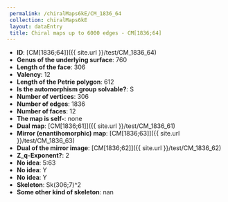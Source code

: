 ```yaml
--- 
 permalink: /chiralMaps6kE/CM_1836_64 
 collection: chiralMaps6kE
 layout: dataEntry
 title: Chiral maps up to 6000 edges - CM[1836;64]
---
```


- **ID**: [CM[1836;64]]({{ site.url }}/test/CM_1836_64)
- **Genus of the underlying surface**: 760
- **Length of the face**: 306
- **Valency**: 12
- **Length of the Petrie polygon**: 612
- **Is the automorphism group solvable?**: S
- **Number of vertices**: 306
- **Number of edges**: 1836
- **Number of faces**: 12
- **The map is self-**: none
- **Dual map**: [CM[1836;61]]({{ site.url }}/test/CM_1836_61)
- **Mirror (enantihomorphic) map**: [CM[1836;63]]({{ site.url }}/test/CM_1836_63)
- **Dual of the mirror image**: [CM[1836;62]]({{ site.url }}/test/CM_1836_62)
- **Z_q-Exponent?**: 2
- **No idea**:  5:63
- **No idea**: Y
- **No idea**: Y
- **Skeleton**: Sk(306;7)^2
- **Some other kind of skeleton**: nan
